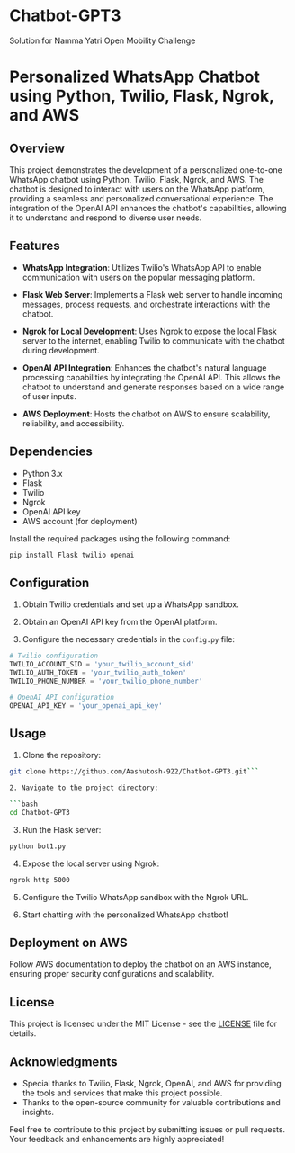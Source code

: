 # Chatbot-GPT3
Solution for Namma Yatri Open Mobility Challenge

# Personalized WhatsApp Chatbot using Python, Twilio, Flask, Ngrok, and AWS

## Overview

This project demonstrates the development of a personalized one-to-one WhatsApp chatbot using Python, Twilio, Flask, Ngrok, and AWS. The chatbot is designed to interact with users on the WhatsApp platform, providing a seamless and personalized conversational experience. The integration of the OpenAI API enhances the chatbot's capabilities, allowing it to understand and respond to diverse user needs.

## Features

- **WhatsApp Integration**: Utilizes Twilio's WhatsApp API to enable communication with users on the popular messaging platform.

- **Flask Web Server**: Implements a Flask web server to handle incoming messages, process requests, and orchestrate interactions with the chatbot.

- **Ngrok for Local Development**: Uses Ngrok to expose the local Flask server to the internet, enabling Twilio to communicate with the chatbot during development.

- **OpenAI API Integration**: Enhances the chatbot's natural language processing capabilities by integrating the OpenAI API. This allows the chatbot to understand and generate responses based on a wide range of user inputs.

- **AWS Deployment**: Hosts the chatbot on AWS to ensure scalability, reliability, and accessibility.

## Dependencies

- Python 3.x
- Flask
- Twilio
- Ngrok
- OpenAI API key
- AWS account (for deployment)

Install the required packages using the following command:

```bash
pip install Flask twilio openai
```

## Configuration

1. Obtain Twilio credentials and set up a WhatsApp sandbox.

2. Obtain an OpenAI API key from the OpenAI platform.

3. Configure the necessary credentials in the `config.py` file:

```python
# Twilio configuration
TWILIO_ACCOUNT_SID = 'your_twilio_account_sid'
TWILIO_AUTH_TOKEN = 'your_twilio_auth_token'
TWILIO_PHONE_NUMBER = 'your_twilio_phone_number'

# OpenAI API configuration
OPENAI_API_KEY = 'your_openai_api_key'
```

## Usage

1. Clone the repository:

```bash
git clone https://github.com/Aashutosh-922/Chatbot-GPT3.git```

2. Navigate to the project directory:

```bash
cd Chatbot-GPT3
```

3. Run the Flask server:

```bash
python bot1.py
```

4. Expose the local server using Ngrok:

```bash
ngrok http 5000
```

5. Configure the Twilio WhatsApp sandbox with the Ngrok URL.

6. Start chatting with the personalized WhatsApp chatbot!

## Deployment on AWS

Follow AWS documentation to deploy the chatbot on an AWS instance, ensuring proper security configurations and scalability.

## License

This project is licensed under the MIT License - see the [LICENSE](LICENSE) file for details.

## Acknowledgments

- Special thanks to Twilio, Flask, Ngrok, OpenAI, and AWS for providing the tools and services that make this project possible.
- Thanks to the open-source community for valuable contributions and insights.

Feel free to contribute to this project by submitting issues or pull requests. Your feedback and enhancements are highly appreciated!
